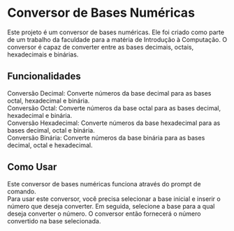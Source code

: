 <h1>Conversor de Bases Numéricas</h1>

<p>Este projeto é um conversor de bases numéricas. Ele foi criado como parte de um trabalho da faculdade para a matéria de Introdução à Computação. O conversor é capaz de converter entre as bases decimais, octais, hexadecimais e binárias.</p>

<h2>Funcionalidades</h2>

<p>Conversão Decimal: Converte números da base decimal para as bases octal, hexadecimal e binária.<br>
Conversão Octal: Converte números da base octal para as bases decimal, hexadecimal e binária.<br>
Conversão Hexadecimal: Converte números da base hexadecimal para as bases decimal, octal e binária.<br>
Conversão Binária: Converte números da base binária para as bases decimal, octal e hexadecimal.</p>

<h2>Como Usar</h2>

<p>Este conversor de bases numéricas funciona através do prompt de comando.<br>
Para usar este conversor, você precisa selecionar a base inicial e inserir o número que deseja converter. Em seguida, selecione a base para a qual deseja converter o número. O conversor então fornecerá o número convertido na base selecionada.</p>
